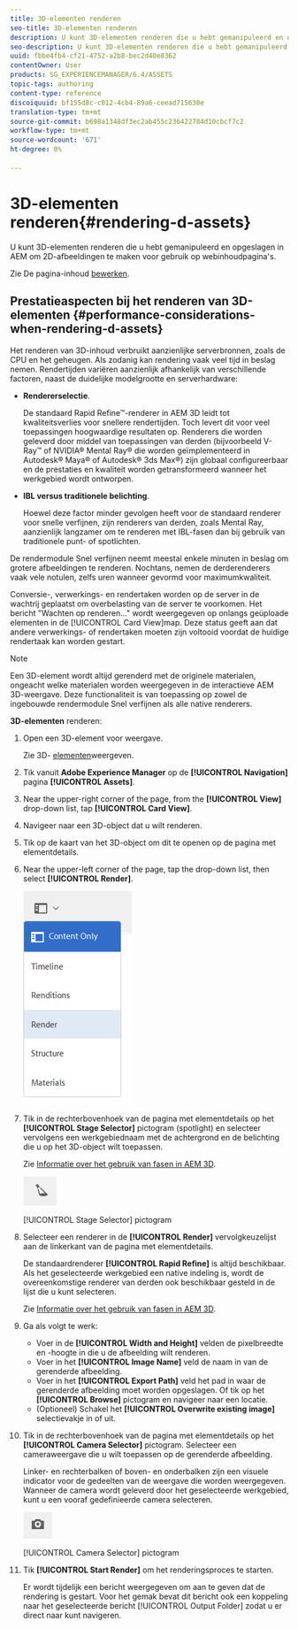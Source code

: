 ```yaml
---
title: 3D-elementen renderen
seo-title: 3D-elementen renderen
description: U kunt 3D-elementen renderen die u hebt gemanipuleerd en opgeslagen in AEM om 2D-afbeeldingen te maken voor gebruik op webinhoudpagina's.
seo-description: U kunt 3D-elementen renderen die u hebt gemanipuleerd en opgeslagen in AEM om 2D-afbeeldingen te maken voor gebruik op webinhoudpagina's.
uuid: fbbe4fb4-cf21-4752-a2b8-bec2d40e8362
contentOwner: User
products: SG_EXPERIENCEMANAGER/6.4/ASSETS
topic-tags: authoring
content-type: reference
discoiquuid: bf155d8c-c012-4cb4-89a6-ceead715630e
translation-type: tm+mt
source-git-commit: b698a1348df3ec2ab455c236422784d10cbcf7c2
workflow-type: tm+mt
source-wordcount: '671'
ht-degree: 0%

---
```



# 3D-elementen renderen{#rendering-d-assets}

U kunt 3D-elementen renderen die u hebt gemanipuleerd en opgeslagen in AEM om 2D-afbeeldingen te maken voor gebruik op webinhoudpagina&#39;s.

Zie De pagina-inhoud [bewerken](/help/sites-authoring/qg-page-authoring.md#editing-your-page-content).

## Prestatieaspecten bij het renderen van 3D-elementen {#performance-considerations-when-rendering-d-assets}

Het renderen van 3D-inhoud verbruikt aanzienlijke serverbronnen, zoals de CPU en het geheugen. Als zodanig kan rendering vaak veel tijd in beslag nemen. Rendertijden variëren aanzienlijk afhankelijk van verschillende factoren, naast de duidelijke modelgrootte en serverhardware:

* **Rendererselectie**.

   De standaard Rapid Refine™-renderer in AEM 3D leidt tot kwaliteitsverlies voor snellere rendertijden. Toch levert dit voor veel toepassingen hoogwaardige resultaten op. Renderers die worden geleverd door middel van toepassingen van derden (bijvoorbeeld V-Ray™ of NVIDIA® Mental Ray® die worden geïmplementeerd in Autodesk® Maya® of Autodesk® 3ds Max®) zijn globaal configureerbaar en de prestaties en kwaliteit worden getransformeerd wanneer het werkgebied wordt ontworpen.

* **IBL versus traditionele belichting**.

   Hoewel deze factor minder gevolgen heeft voor de standaard renderer voor snelle verfijnen, zijn renderers van derden, zoals Mental Ray, aanzienlijk langzamer om te renderen met IBL-fasen dan bij gebruik van traditionele punt- of spotlichten.

De rendermodule Snel verfijnen neemt meestal enkele minuten in beslag om grotere afbeeldingen te renderen. Nochtans, nemen de derderenderers vaak vele notulen, zelfs uren wanneer gevormd voor maximumkwaliteit.

Conversie-, verwerkings- en rendertaken worden op de server in de wachtrij geplaatst om overbelasting van de server te voorkomen. Het bericht &quot;Wachten op renderen...&quot; wordt weergegeven op onlangs geüploade elementen in de [!UICONTROL Card View]map. Deze status geeft aan dat andere verwerkings- of rendertaken moeten zijn voltooid voordat de huidige rendertaak kan worden gestart.

>[!NOTE]
>
>Een 3D-element wordt altijd gerenderd met de originele materialen, ongeacht welke materialen worden weergegeven in de interactieve AEM 3D-weergave. Deze functionaliteit is van toepassing op zowel de ingebouwde rendermodule Snel verfijnen als alle native renderers.

**3D-elementen** renderen:

1. Open een 3D-element voor weergave.

   Zie 3D- [elementen](/help/sites-classic-ui-authoring/classicui-view-3d-assets.md)weergeven.

1. Tik vanuit **Adobe Experience Manager** op de **[!UICONTROL Navigation]** pagina **[!UICONTROL Assets]**.
1. Near the upper-right corner of the page, from the **[!UICONTROL View]** drop-down list, tap **[!UICONTROL Card View]**.
1. Navigeer naar een 3D-object dat u wilt renderen.

1. Tik op de kaart van het 3D-object om dit te openen op de pagina met elementdetails.
1. Near the upper-left corner of the page, tap the drop-down list, then select **[!UICONTROL Render]**.

   ![chlimage_1-13](assets/chlimage_1-13.png)

1. Tik in de rechterbovenhoek van de pagina met elementdetails op het **[!UICONTROL Stage Selector]** pictogram (spotlight) en selecteer vervolgens een werkgebiednaam met de achtergrond en de belichting die u op het 3D-object wilt toepassen.

   Zie [Informatie over het gebruik van fasen in AEM 3D](/help/sites-classic-ui-authoring/classicui-stages-aem3d.md).

   ![chlimage_1-14](assets/chlimage_1-14.png)

   [!UICONTROL Stage Selector] pictogram

1. Selecteer een renderer in de **[!UICONTROL Render]** vervolgkeuzelijst aan de linkerkant van de pagina met elementdetails.

   De standaardrenderer **[!UICONTROL Rapid Refine]** is altijd beschikbaar. Als het geselecteerde werkgebied een native indeling is, wordt de overeenkomstige renderer van derden ook beschikbaar gesteld in de lijst die u kunt selecteren.

   Zie [Informatie over het gebruik van fasen in AEM 3D](/help/sites-classic-ui-authoring/classicui-stages-aem3d.md).

1. Ga als volgt te werk:

   * Voer in de **[!UICONTROL Width and Height]** velden de pixelbreedte en -hoogte in die u de afbeelding wilt renderen.
   * Voer in het **[!UICONTROL Image Name]** veld de naam in van de gerenderde afbeelding.
   * Voer in het **[!UICONTROL Export Path]** veld het pad in waar de gerenderde afbeelding moet worden opgeslagen. Of tik op het **[!UICONTROL Browse]** pictogram en navigeer naar een locatie.
   * (Optioneel) Schakel het **[!UICONTROL Overwrite existing image]** selectievakje in of uit.

1. Tik in de rechterbovenhoek van de pagina met elementdetails op het **[!UICONTROL Camera Selector]** pictogram. Selecteer een cameraweergave die u wilt toepassen op de gerenderde afbeelding.

   Linker- en rechterbalken of boven- en onderbalken zijn een visuele indicator voor de gedeelten van de weergave die worden weergegeven. Wanneer de camera wordt geleverd door het geselecteerde werkgebied, kunt u een vooraf gedefinieerde camera selecteren.

   ![chlimage_1-15](assets/chlimage_1-15.png)

   [!UICONTROL Camera Selector] pictogram

1. Tik **[!UICONTROL Start Render]** om het renderingsproces te starten.

   Er wordt tijdelijk een bericht weergegeven om aan te geven dat de rendering is gestart. Voor het gemak bevat dit bericht ook een koppeling naar het geselecteerde bericht [!UICONTROL Output Folder] zodat u er direct naar kunt navigeren.


